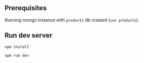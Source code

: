 ## Prerequisites
Running mongo instance with `products` db created (`use products`).
## Run dev server
`npm install`

`npm run dev`
